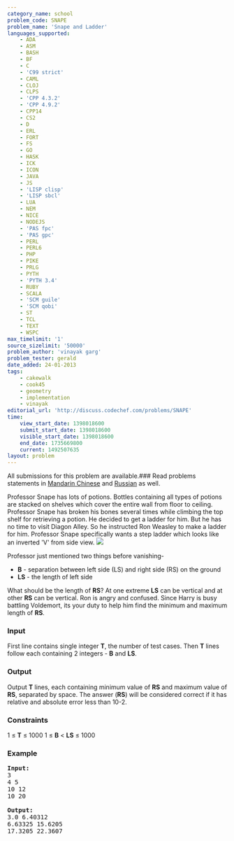 ```yaml
---
category_name: school
problem_code: SNAPE
problem_name: 'Snape and Ladder'
languages_supported:
    - ADA
    - ASM
    - BASH
    - BF
    - C
    - 'C99 strict'
    - CAML
    - CLOJ
    - CLPS
    - 'CPP 4.3.2'
    - 'CPP 4.9.2'
    - CPP14
    - CS2
    - D
    - ERL
    - FORT
    - FS
    - GO
    - HASK
    - ICK
    - ICON
    - JAVA
    - JS
    - 'LISP clisp'
    - 'LISP sbcl'
    - LUA
    - NEM
    - NICE
    - NODEJS
    - 'PAS fpc'
    - 'PAS gpc'
    - PERL
    - PERL6
    - PHP
    - PIKE
    - PRLG
    - PYTH
    - 'PYTH 3.4'
    - RUBY
    - SCALA
    - 'SCM guile'
    - 'SCM qobi'
    - ST
    - TCL
    - TEXT
    - WSPC
max_timelimit: '1'
source_sizelimit: '50000'
problem_author: 'vinayak garg'
problem_tester: gerald
date_added: 24-01-2013
tags:
    - cakewalk
    - cook45
    - geometry
    - implementation
    - vinayak
editorial_url: 'http://discuss.codechef.com/problems/SNAPE'
time:
    view_start_date: 1398018600
    submit_start_date: 1398018600
    visible_start_date: 1398018600
    end_date: 1735669800
    current: 1492507635
layout: problem
---
```

All submissions for this problem are available.###  Read problems statements in [Mandarin Chinese](http://www.codechef.com/download/translated/COOK45/mandarin/SNAPE.pdf) and [Russian](http://www.codechef.com/download/translated/COOK45/russian/SNAPE.pdf) as well.

Professor Snape has lots of potions. Bottles containing all types of potions are stacked on shelves which cover the entire wall from floor to ceiling. Professor Snape has broken his bones several times while climbing the top shelf for retrieving a potion. He decided to get a ladder for him. But he has no time to visit Diagon Alley. So he instructed Ron Weasley to make a ladder for him. Professor Snape specifically wants a step ladder which looks like an inverted 'V' from side view.
![](http://www.codechef.com/download/XxAtE7i.png)

Professor just mentioned two things before vanishing-

- **B** - separation between left side (LS) and right side (RS) on the ground
- **LS** - the length of left side

What should be the length of **RS**? At one extreme **LS** can be vertical and at other **RS** can be vertical. Ron is angry and confused. Since Harry is busy battling Voldemort, its your duty to help him find the minimum and maximum length of **RS**.

### Input

First line contains single integer **T**, the number of test cases. Then **T** lines follow each containing 2 integers - **B** and **LS**.

### Output

Output **T** lines, each containing minimum value of **RS** and maximum value of **RS**, separated by space. The answer (**RS**) will be considered correct if it has relative and absolute error less than 10-2.

### Constraints

1 ≤ **T** ≤ 1000
1 ≤ **B** < **LS** ≤ 1000

### Example

<pre>
<b>Input:</b>
3
4 5
10 12
10 20

<b>Output:</b>
3.0 6.40312
6.63325 15.6205
17.3205 22.3607

</pre>